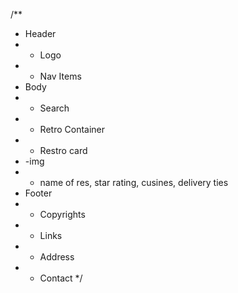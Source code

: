 
/**
 * Header
 * - Logo
 * - Nav Items
 * Body
 * - Search
 * - Retro Container
 * - Restro card
 *    -img
 *    - name of res, star rating, cusines, delivery ties
 * Footer
 * - Copyrights
 * - Links
 * - Address
 * - Contact
 */